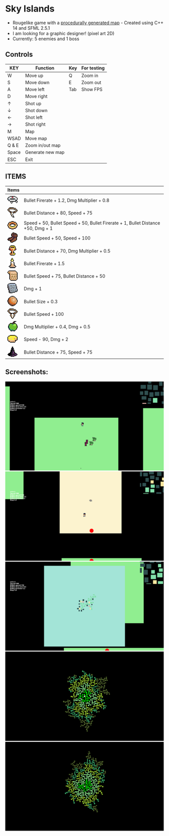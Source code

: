 # Sky Islands

- Rougelike game with a [procedurally generated map][generator] - Created using C++ 14 and SFML 2.5.1
- I am looking for a graphic designer! (pixel art 2D)
- Currently: 5 enemies and 1 boss

## Controls
| KEY | Function | Key | For testing |
| ------ | ------ | ------ | ------ |
| W | Move up | Q | Zoom in |
| S | Move down | E | Zoom out |
| A | Move left | Tab | Show FPS |
| D | Move right |
| ↑ | Shot up |
| ↓ | Shot down |
| ← | Shot left |
| → | Shot right |
| M | Map |
| WSAD | Move map |
| Q & E | Zoom in/out map |
| Space | Generate new map |
| ESC | Exit |

## ITEMS
| Items |  | 
| ------ | ------ |
| ![Photo](https://github.com/Clwmm/SkyIslandsGame/blob/main/Sky%20Islands%20Beta%201.9/res/graphics/items/item0.png) | Bullet Firerate + 1.2, Dmg Multiplier + 0.8 |
| ![Photo](https://github.com/Clwmm/SkyIslandsGame/blob/main/Sky%20Islands%20Beta%201.9/res/graphics/items/item1.png) | Bullet Distance + 80, Speed + 75 |
| ![Photo](https://github.com/Clwmm/SkyIslandsGame/blob/main/Sky%20Islands%20Beta%201.9/res/graphics/items/item2.png) | Speed + 50, Bullet Speed + 50, Bullet Firerate + 1, Bullet Distance +50, Dmg + 1 |
| ![Photo](https://github.com/Clwmm/SkyIslandsGame/blob/main/Sky%20Islands%20Beta%201.9/res/graphics/items/item3.png) | Bullet Speed + 50, Speed + 100 |
| ![Photo](https://github.com/Clwmm/SkyIslandsGame/blob/main/Sky%20Islands%20Beta%201.9/res/graphics/items/item4.png) | Bullet Distance + 70, Dmg Multiplier + 0.5 |
| ![Photo](https://github.com/Clwmm/SkyIslandsGame/blob/main/Sky%20Islands%20Beta%201.9/res/graphics/items/item5.png) | Bullet Firerate + 1.5 |
| ![Photo](https://github.com/Clwmm/SkyIslandsGame/blob/main/Sky%20Islands%20Beta%201.9/res/graphics/items/item6.png) | Bullet Speed + 75, Bullet Distance + 50 |
| ![Photo](https://github.com/Clwmm/SkyIslandsGame/blob/main/Sky%20Islands%20Beta%201.9/res/graphics/items/item7.png) | Dmg + 1 |
| ![Photo](https://github.com/Clwmm/SkyIslandsGame/blob/main/Sky%20Islands%20Beta%201.9/res/graphics/items/item8.png) | Bullet Size + 0.3 |
| ![Photo](https://github.com/Clwmm/SkyIslandsGame/blob/main/Sky%20Islands%20Beta%201.9/res/graphics/items/item9.png) | Bullet Speed + 100 |
| ![Photo](https://github.com/Clwmm/SkyIslandsGame/blob/main/Sky%20Islands%20Beta%201.9/res/graphics/items/item10.png) | Dmg Multiplier + 0.4, Dmg + 0.5 |
| ![Photo](https://github.com/Clwmm/SkyIslandsGame/blob/main/Sky%20Islands%20Beta%201.9/res/graphics/items/item11.png) | Speed - 90, Dmg + 2 |
| ![Photo](https://github.com/Clwmm/SkyIslandsGame/blob/main/Sky%20Islands%20Beta%201.9/res/graphics/items/item12.png) | Bullet Distance + 75, Speed + 75 |

## Screenshots:

![Photo](https://github.com/Clwmm/SkyIslandsGame/blob/main/Sky%20Islands%20Beta%201.9/res/graphics/1.png)
![Photo](https://github.com/Clwmm/SkyIslandsGame/blob/main/Sky%20Islands%20Beta%201.9/res/graphics/2.png)
![Photo](https://github.com/Clwmm/SkyIslandsGame/blob/main/Sky%20Islands%20Beta%201.9/res/graphics/3.png)
![Photo](https://github.com/Clwmm/SkyIslandsGame/blob/main/Sky%20Islands%20Beta%201.9/res/graphics/4.png)
![Photo](https://github.com/Clwmm/SkyIslandsGame/blob/main/Sky%20Islands%20Beta%201.9/res/graphics/5.png)

[generator]: https://github.com/Clwmm/ProceduralMapGenerator
